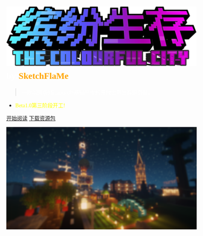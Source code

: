 ﻿<!-- _coverpage.md -->


# ![logo](_media/缤纷生存_中文logo.png ':size=25%') <small><font face="unifont" color=#FFFFFF >by:</font><font face="unifont" color=orange >SketchFlaMe</font></small>

> <font face="unifont" color=#FFFFFF >一款以原版Minecraft为基础制作的开放世界生存服务器。</font>
- <font face="unifont" color=yellow >Beta1.0第三阶段开工!</font>

[<font face="unifont" >开始阅读</font>](zh-cn/简介/1.md)
[<font face="unifont" >下载资源包</font>](https://pan.baidu.com/s/1NlkSrxo01TwNBVgrCudWxQ?pwd=sfmc)

![](_media/bg.png)


